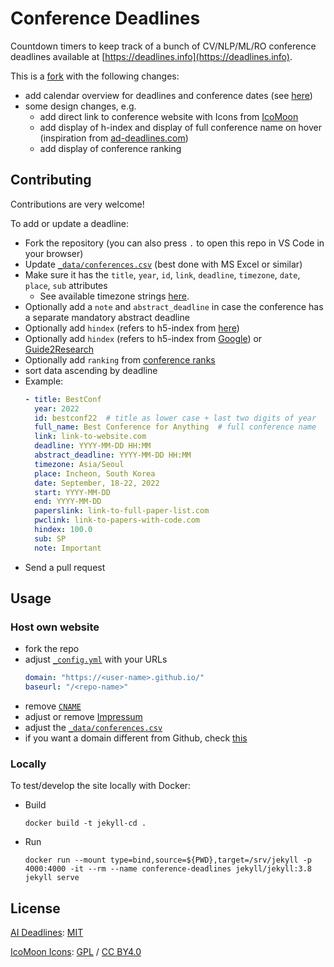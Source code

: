 # Conference Deadlines

Countdown timers to keep track of a bunch of CV/NLP/ML/RO conference deadlines available
at [https://deadlines.info](https://deadlines.info).

This is a [fork][2] with the following changes:

- add calendar overview for deadlines and conference dates (see [here](https://deadlines.info/calendar))
- some design changes, e.g.
  - add direct link to conference website with Icons from [IcoMoon](https://icomoon.io/#icons-icomoon)
  - add display of h-index and display of full conference name on hover (inspiration from [ad-deadlines.com][13])
  - add display of conference ranking

## Contributing

Contributions are very welcome!

To add or update a deadline:

- Fork the repository (you can also press `.` to open this repo in VS Code in your browser)
- Update [`_data/conferences.csv`](_data/conferences.csv) (best done with MS Excel or similar)
- Make sure it has the `title`, `year`, `id`, `link`, `deadline`, `timezone`, `date`, `place`, `sub` attributes
  - See available timezone strings [here](https://momentjs.com/timezone/).
- Optionally add a `note` and `abstract_deadline` in case the conference has a separate mandatory abstract deadline
- Optionally add `hindex` (refers to h5-index from [here](https://scholar.google.com/citations?view_op=top_venues&vq=eng))
- Optionally add `hindex` (refers to h5-index
  from [Google](https://scholar.google.com/citations?view_op=top_venues&vq=eng)) or [Guide2Research](https://research.com/conference-rankings/computer-science/2021/machine-learning)
- Optionally add `ranking` from [conference ranks](http://www.conferenceranks.com/)
- sort data ascending by deadline
- Example:
    ```yaml
    - title: BestConf
      year: 2022
      id: bestconf22  # title as lower case + last two digits of year
      full_name: Best Conference for Anything  # full conference name
      link: link-to-website.com
      deadline: YYYY-MM-DD HH:MM
      abstract_deadline: YYYY-MM-DD HH:MM
      timezone: Asia/Seoul
      place: Incheon, South Korea
      date: September, 18-22, 2022
      start: YYYY-MM-DD
      end: YYYY-MM-DD
      paperslink: link-to-full-paper-list.com
      pwclink: link-to-papers-with-code.com
      hindex: 100.0
      sub: SP
      note: Important
    ```
- Send a pull request

## Usage

### Host own website

- fork the repo
- adjust [`_config.yml`](_config.yml) with your URLs
  ```yaml
  domain: "https://<user-name>.github.io/"
  baseurl: "/<repo-name>"
  ```
- remove [`CNAME`](CNAME)
- adjust or remove [Impressum](impressum.html)
- adjust the [`_data/conferences.csv`](_data/conferences.csv)
- if you want a domain different from Github, check [this](https://dafero.wordpress.com/2020/02/19/how-to-configure-github-pages-with-a-custom-ionos-old-11-domain/)

### Locally

To test/develop the site locally with Docker:

- Build

  ```shell
  docker build -t jekyll-cd .
  ```

- Run
  ```shell
  docker run --mount type=bind,source=${PWD},target=/srv/jekyll -p 4000:4000 -it --rm --name conference-deadlines jekyll/jekyll:3.8 jekyll serve
  ```

## License

[AI Deadlines](https://github.com/abhshkdz/ai-deadlines): [MIT][1]

[IcoMoon Icons](https://icomoon.io/#icons-icomoon): [GPL](http://www.gnu.org/licenses/gpl.html) / [CC BY4.0](http://creativecommons.org/licenses/by/4.0/)

[1]: https://abhshkdz.mit-license.org/
[2]: http://aideadlin.es/
[13]: https://ad-deadlines.com/
